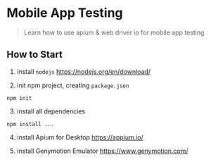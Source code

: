 # Mobile App Testing

> Learn how to use apium & web driver io for mobile app testing

## How to Start

1. install `nodejs` https://nodejs.org/en/download/

2. init npm project, creating `package.json`
```shell
npm init
```

3. install all dependencies
```shell
npm install ...
```

4. install Apium for Desktop https://appium.io/

5. install Genymotion Emulator https://www.genymotion.com/
